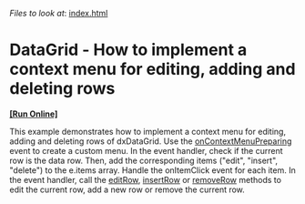 <!-- default file list -->
*Files to look at*: [index.html](/JS/index.html)

<!-- default file list end -->
# DataGrid - How to implement a context menu for editing, adding and deleting rows
<!-- run online -->
**[[Run Online]](https://codecentral.devexpress.com/t123309/)**
<!-- run online end -->


This example demonstrates how to implement a context menu for editing, adding and deleting rows of dxDataGrid.
Use the [onContextMenuPreparing](https://js.devexpress.com/Documentation/ApiReference/UI_Widgets/dxDataGrid/Configuration/#onContextMenuPreparing) event to create a custom menu. In the event handler, check if the current row is the data row. Then, add the corresponding items ("edit", "insert", "delete") to the e.items array. Handle the onItemClick event for each item. In the event handler, call the [editRow](https://js.devexpress.com/Documentation/ApiReference/UI_Widgets/dxDataGrid/Methods/#editRowrowIndex), [insertRow](https://js.devexpress.com/Documentation/ApiReference/UI_Widgets/dxDataGrid/Methods/#insertRow) or [removeRow](https://js.devexpress.com/Documentation/ApiReference/UI_Widgets/dxDataGrid/Methods/#removeRowrowIndex) methods to edit the current row, add a new row or remove the current row.

<br/>


